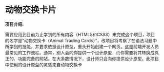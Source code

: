 # 动物交换卡片

**项目介绍:**

需要应用到目前为止学到的所有内容（HTML5和CSS3）来完成这个项目，项目的名字是“动物交换卡（Animal Trading Cards）”，改项目将考察了在语法习题中所学到的技能，并要求依据设计原型，重头开始创建一个网页。这是前端开发人员最常见的工作流程。通常，别人会向你提供一个设计原型，而你需要将其转换成真正的、功能完备的网站。在大多数情况下，设计师只会向你提供设计原型。此项目中使用的设计原型的灵感来自动物交换卡